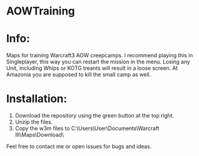 # AOWTraining


# Info: 
Maps for training Warcraft3 AOW creepcamps.
I recommend playing this in Singleplayer, this way you can restart the mission in the menu.
Losing any Unit, including Whips or KOTG treants will result in a loose screen. At Amazonia you are supposed to kill the small camp as well.

# Installation:

1. Download the repository using the green button at the top right.
2. Unzip the files. 
3. Copy the w3m files to C:\Users\User\Documents\Warcraft III\Maps\Download\

Feel free to contact me or open issues for bugs and ideas.

